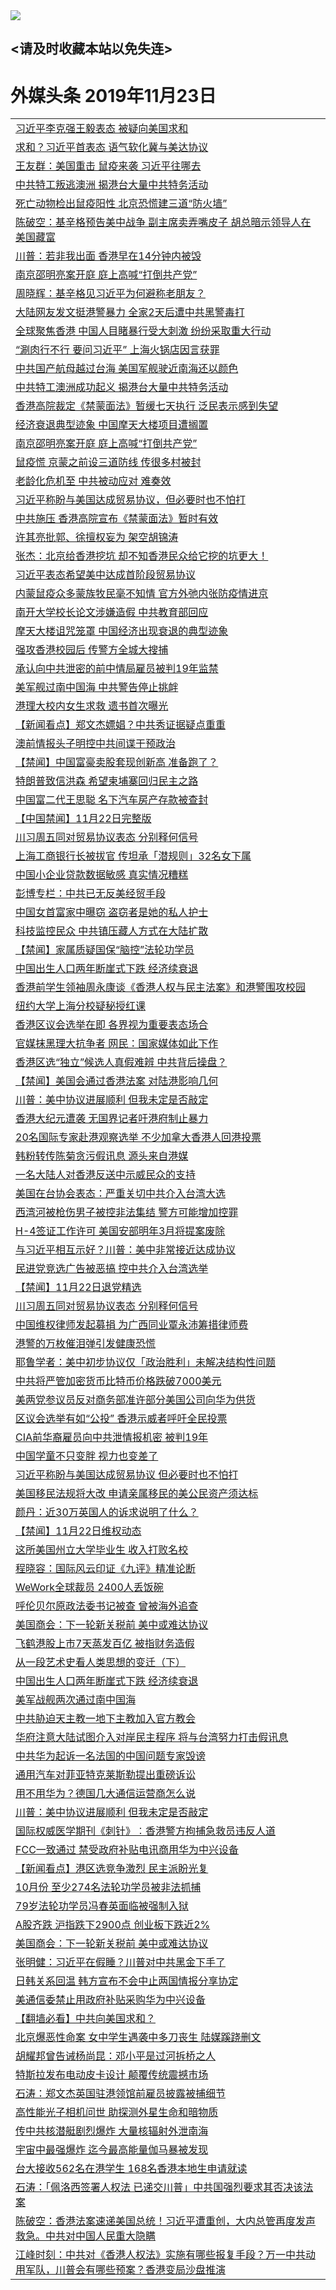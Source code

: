 
<tr>
  <td align=center><img src="https://cdn.jsdelivr.net/gh/gyoupiodf/im1/%E5%BE%AE%E4%BF%A1%E8%AF%B4%E6%98%8E4.jpg" /></td>  
</tr>

## <请及时收藏本站以免失连> </a>
# 外媒头条 2019年11月23日</a>

<table>

<tr><td colspan="2" align="left"><a href="https://xball.casa/oo.aspx?name=c1098381&key=eqxowaguscvmxdgc&from=gy">习近平李克强王毅表态 被疑向美国求和</a></td></tr>
<tr><td colspan="2" align="left"><a href="https://xball.casa/oo.aspx?name=c1098457&key=eqxowaguscvmxdgc&from=gy">求和？习近平首表态 语气软化冀与美达协议</a></td></tr>
<tr><td colspan="2" align="left"><a href="https://xball.casa/oo.aspx?name=c1098456&key=eqxowaguscvmxdgc&from=gy">王友群：美国重击 鼠疫来袭 习近平往哪去</a></td></tr>
<tr><td colspan="2" align="left"><a href="https://xball.casa/oo.aspx?name=c1098455&key=eqxowaguscvmxdgc&from=gy">中共特工叛逃澳洲 揭港台大量中共特务活动</a></td></tr>
<tr><td colspan="2" align="left"><a href="https://xball.casa/oo.aspx?name=c1098382&key=eqxowaguscvmxdgc&from=gy">死亡动物检出鼠疫阳性 北京恐慌建三道“防火墙”</a></td></tr>
<tr><td colspan="2" align="left"><a href="https://xball.casa/oo.aspx?name=c1098387&key=eqxowaguscvmxdgc&from=gy">陈破空：基辛格预告美中战争 副主席卖弄嘴皮子 胡总暗示领导人在美国藏富</a></td></tr>
<tr><td colspan="2" align="left"><a href="https://xball.casa/oo.aspx?name=c1098391&key=eqxowaguscvmxdgc&from=gy">川普：若非我出面 香港早在14分钟内被毁</a></td></tr>
<tr><td colspan="2" align="left"><a href="https://xball.casa/oo.aspx?name=c1098384&key=eqxowaguscvmxdgc&from=gy">南京邵明亮案开庭 庭上高喊“打倒共产党”</a></td></tr>
<tr><td colspan="2" align="left"><a href="https://xball.casa/oo.aspx?name=c1098436&key=eqxowaguscvmxdgc&from=gy">周晓辉：基辛格见习近平为何避称老朋友？</a></td></tr>
<tr><td colspan="2" align="left"><a href="https://xball.casa/oo.aspx?name=c1098404&key=eqxowaguscvmxdgc&from=gy">大陆网友发文挺港警暴力 全家2天后遭中共黑警毒打</a></td></tr>
<tr><td colspan="2" align="left"><a href="https://xball.casa/oo.aspx?name=c1098400&key=eqxowaguscvmxdgc&from=gy">全球聚焦香港 中国人目睹暴行受大刺激 纷纷采取重大行动</a></td></tr>
<tr><td colspan="2" align="left"><a href="https://xball.casa/oo.aspx?name=c1098443&key=eqxowaguscvmxdgc&from=gy">“涮肉行不行 要问习近平” 上海火锅店因言获罪</a></td></tr>
<tr><td colspan="2" align="left"><a href="https://xball.casa/oo.aspx?name=c1098452&key=eqxowaguscvmxdgc&from=gy">中共国产航母越过台海 美国军舰驶近南海还以颜色</a></td></tr>
<tr><td colspan="2" align="left"><a href="https://xball.casa/oo.aspx?name=c1098482&key=eqxowaguscvmxdgc&from=gy">中共特工澳洲成功起义 揭港台大量中共特务活动</a></td></tr>
<tr><td colspan="2" align="left"><a href="https://xball.casa/oo.aspx?name=c1098465&key=eqxowaguscvmxdgc&from=gy">香港高院裁定《禁蒙面法》暂缓七天执行 泛民表示感到失望</a></td></tr>
<tr><td colspan="2" align="left"><a href="https://xball.casa/oo.aspx?name=c1098380&key=eqxowaguscvmxdgc&from=gy">经济衰退典型迹象 中国摩天大楼项目遭搁置</a></td></tr>
<tr><td colspan="2" align="left"><a href="https://xball.casa/oo.aspx?name=c1098424&key=eqxowaguscvmxdgc&from=gy">南京邵明亮案开庭 庭上高喊“打倒共产党”</a></td></tr>
<tr><td colspan="2" align="left"><a href="https://xball.casa/oo.aspx?name=c1098410&key=eqxowaguscvmxdgc&from=gy">鼠疫慌 京蒙之前设三道防线 传很多村被封</a></td></tr>
<tr><td colspan="2" align="left"><a href="https://xball.casa/oo.aspx?name=c1098474&key=eqxowaguscvmxdgc&from=gy">老龄化危机至 中共被动应对 难奏效</a></td></tr>
<tr><td colspan="2" align="left"><a href="https://xball.casa/oo.aspx?name=c1098431&key=eqxowaguscvmxdgc&from=gy">习近平称盼与美国达成贸易协议，但必要时也不怕打</a></td></tr>
<tr><td colspan="2" align="left"><a href="https://xball.casa/oo.aspx?name=c1098393&key=eqxowaguscvmxdgc&from=gy">中共施压 香港高院宣布《禁蒙面法》暂时有效</a></td></tr>
<tr><td colspan="2" align="left"><a href="https://xball.casa/oo.aspx?name=c1098407&key=eqxowaguscvmxdgc&from=gy">许其亮批郭、徐擅权妄为 架空胡锦涛</a></td></tr>
<tr><td colspan="2" align="left"><a href="https://xball.casa/oo.aspx?name=c1098437&key=eqxowaguscvmxdgc&from=gy">张杰：北京给香港挖坑 却不知香港民众给它挖的坑更大！</a></td></tr>
<tr><td colspan="2" align="left"><a href="https://xball.casa/oo.aspx?name=c1098450&key=eqxowaguscvmxdgc&from=gy">习近平表态希望美中达成首阶段贸易协议</a></td></tr>
<tr><td colspan="2" align="left"><a href="https://xball.casa/oo.aspx?name=c1098460&key=eqxowaguscvmxdgc&from=gy">内蒙鼠疫众多蒙族牧民毫不知情 官方外弛内张防疫情进京</a></td></tr>
<tr><td colspan="2" align="left"><a href="https://xball.casa/oo.aspx?name=c1098471&key=eqxowaguscvmxdgc&from=gy">南开大学校长论文涉嫌造假 中共教育部回应</a></td></tr>
<tr><td colspan="2" align="left"><a href="https://xball.casa/oo.aspx?name=c1098401&key=eqxowaguscvmxdgc&from=gy">摩天大楼诅咒笼罩 中国经济出现衰退的典型迹象</a></td></tr>
<tr><td colspan="2" align="left"><a href="https://xball.casa/oo.aspx?name=c1098423&key=eqxowaguscvmxdgc&from=gy">强攻香港校园后 传警方全城大搜捕</a></td></tr>
<tr><td colspan="2" align="left"><a href="https://xball.casa/oo.aspx?name=c1098468&key=eqxowaguscvmxdgc&from=gy">承认向中共泄密的前中情局雇员被判19年监禁</a></td></tr>
<tr><td colspan="2" align="left"><a href="https://xball.casa/oo.aspx?name=c1098428&key=eqxowaguscvmxdgc&from=gy">美军舰过南中国海 中共警告停止挑衅</a></td></tr>
<tr><td colspan="2" align="left"><a href="https://xball.casa/oo.aspx?name=c1098419&key=eqxowaguscvmxdgc&from=gy">港理大校内女生求救 遗书首次曝光</a></td></tr>
<tr><td colspan="2" align="left"><a href="https://xball.casa/oo.aspx?name=c1098397&key=eqxowaguscvmxdgc&from=gy">【新闻看点】郑文杰嫖娼？中共秀证据疑点重重</a></td></tr>
<tr><td colspan="2" align="left"><a href="https://xball.casa/oo.aspx?name=c1098469&key=eqxowaguscvmxdgc&from=gy">澳前情报头子明控中共间谍干预政治</a></td></tr>
<tr><td colspan="2" align="left"><a href="https://xball.casa/oo.aspx?name=c1098420&key=eqxowaguscvmxdgc&from=gy">【禁闻】中国富豪卖股套现创新高 准备跑了？</a></td></tr>
<tr><td colspan="2" align="left"><a href="https://xball.casa/oo.aspx?name=c1098427&key=eqxowaguscvmxdgc&from=gy">特朗普致信洪森 希望柬埔寨回归民主之路</a></td></tr>
<tr><td colspan="2" align="left"><a href="https://xball.casa/oo.aspx?name=c1098403&key=eqxowaguscvmxdgc&from=gy">中国富二代王思聪 名下汽车房产存款被查封</a></td></tr>
<tr><td colspan="2" align="left"><a href="https://xball.casa/oo.aspx?name=c1098479&key=eqxowaguscvmxdgc&from=gy">【中国禁闻】11月22日完整版</a></td></tr>
<tr><td colspan="2" align="left"><a href="https://xball.casa/oo.aspx?name=c1098408&key=eqxowaguscvmxdgc&from=gy">川习周五同对贸易协议表态 分别释何信号</a></td></tr>
<tr><td colspan="2" align="left"><a href="https://xball.casa/oo.aspx?name=c1098405&key=eqxowaguscvmxdgc&from=gy">上海工商银行长被拔官 传坦承「潜规则」32名女下属</a></td></tr>
<tr><td colspan="2" align="left"><a href="https://xball.casa/oo.aspx?name=c1098473&key=eqxowaguscvmxdgc&from=gy">中国小企业贷款数据敏感  真实情况糟糕</a></td></tr>
<tr><td colspan="2" align="left"><a href="https://xball.casa/oo.aspx?name=c1098402&key=eqxowaguscvmxdgc&from=gy">彭博专栏：中共已无反美经贸手段</a></td></tr>

<tr><td colspan="2" align="left"><a href="https://xball.casa/oo.aspx?name=c1098412&key=eqxowaguscvmxdgc&from=gy">中国女首富家中曝窃 盗窃者是她的私人护士</a></td></tr>
<tr><td colspan="2" align="left"><a href="https://xball.casa/oo.aspx?name=c1098454&key=eqxowaguscvmxdgc&from=gy">科技监控民众 中共镇压藏人方式在大陆扩散</a></td></tr>
<tr><td colspan="2" align="left"><a href="https://xball.casa/oo.aspx?name=c1098475&key=eqxowaguscvmxdgc&from=gy">【禁闻】家属质疑国保“脑控”法轮功学员</a></td></tr>
<tr><td colspan="2" align="left"><a href="https://xball.casa/oo.aspx?name=c1098394&key=eqxowaguscvmxdgc&from=gy">中国出生人口两年断崖式下跌 经济续衰退</a></td></tr>
<tr><td colspan="2" align="left"><a href="https://xball.casa/oo.aspx?name=c1098445&key=eqxowaguscvmxdgc&from=gy">香港前学生领袖周永康谈《香港人权与民主法案》和港警围攻校园</a></td></tr>
<tr><td colspan="2" align="left"><a href="https://xball.casa/oo.aspx?name=c1098466&key=eqxowaguscvmxdgc&from=gy">纽约大学上海分校疑秘授红课</a></td></tr>
<tr><td colspan="2" align="left"><a href="https://xball.casa/oo.aspx?name=c1098432&key=eqxowaguscvmxdgc&from=gy">香港区议会选举在即 各界视为重要表态场合</a></td></tr>
<tr><td colspan="2" align="left"><a href="https://xball.casa/oo.aspx?name=c1098434&key=eqxowaguscvmxdgc&from=gy">官媒抹黑理大抗争者 网民：国家媒体如此下作</a></td></tr>
<tr><td colspan="2" align="left"><a href="https://xball.casa/oo.aspx?name=c1098442&key=eqxowaguscvmxdgc&from=gy">香港区选“独立”候选人真假难辨 中共背后操盘？</a></td></tr>
<tr><td colspan="2" align="left"><a href="https://xball.casa/oo.aspx?name=c1098459&key=eqxowaguscvmxdgc&from=gy">【禁闻】美国会通过香港法案 对陆港影响几何</a></td></tr>
<tr><td colspan="2" align="left"><a href="https://xball.casa/oo.aspx?name=c1098425&key=eqxowaguscvmxdgc&from=gy">川普：美中协议进展顺利 但我未定是否敲定</a></td></tr>
<tr><td colspan="2" align="left"><a href="https://xball.casa/oo.aspx?name=c1098472&key=eqxowaguscvmxdgc&from=gy">香港大纪元遭袭 无国界记者吁港府制止暴力</a></td></tr>
<tr><td colspan="2" align="left"><a href="https://xball.casa/oo.aspx?name=c1098444&key=eqxowaguscvmxdgc&from=gy">20名国际专家赴港观察选举 不少加拿大香港人回港投票</a></td></tr>
<tr><td colspan="2" align="left"><a href="https://xball.casa/oo.aspx?name=c1098449&key=eqxowaguscvmxdgc&from=gy">韩粉转传陈菊贪污假讯息 源头来自港媒</a></td></tr>
<tr><td colspan="2" align="left"><a href="https://xball.casa/oo.aspx?name=c1098385&key=eqxowaguscvmxdgc&from=gy">一名大陆人对香港反送中示威民众的支持</a></td></tr>
<tr><td colspan="2" align="left"><a href="https://xball.casa/oo.aspx?name=c1098448&key=eqxowaguscvmxdgc&from=gy">美国在台协会表态：严重关切中共介入台湾大选</a></td></tr>
<tr><td colspan="2" align="left"><a href="https://xball.casa/oo.aspx?name=c1098451&key=eqxowaguscvmxdgc&from=gy">西湾河被枪伤男子被控非法集结 警方可能增加控罪</a></td></tr>
<tr><td colspan="2" align="left"><a href="https://xball.casa/oo.aspx?name=c1098447&key=eqxowaguscvmxdgc&from=gy">H-4签证工作许可 美国安部明年3月将提案废除</a></td></tr>
<tr><td colspan="2" align="left"><a href="https://xball.casa/oo.aspx?name=c1098389&key=eqxowaguscvmxdgc&from=gy">与习近平相互示好？川普：美中非常接近达成协议</a></td></tr>
<tr><td colspan="2" align="left"><a href="https://xball.casa/oo.aspx?name=c1098446&key=eqxowaguscvmxdgc&from=gy">民进党竞选广告被恶搞 控中共介入台湾选举</a></td></tr>
<tr><td colspan="2" align="left"><a href="https://xball.casa/oo.aspx?name=c1098458&key=eqxowaguscvmxdgc&from=gy">【禁闻】11月22日退党精选</a></td></tr>
<tr><td colspan="2" align="left"><a href="https://xball.casa/oo.aspx?name=c1098421&key=eqxowaguscvmxdgc&from=gy">川习周五同对贸易协议表态 分别释何信号</a></td></tr>
<tr><td colspan="2" align="left"><a href="https://xball.casa/oo.aspx?name=c1098453&key=eqxowaguscvmxdgc&from=gy">中国维权律师发起募捐 为广西同业覃永沛筹措律师费</a></td></tr>
<tr><td colspan="2" align="left"><a href="https://xball.casa/oo.aspx?name=c1098430&key=eqxowaguscvmxdgc&from=gy">港警的万枚催泪弹引发健康恐慌</a></td></tr>
<tr><td colspan="2" align="left"><a href="https://xball.casa/oo.aspx?name=c1098399&key=eqxowaguscvmxdgc&from=gy">耶鲁学者：美中初步协议仅「政治胜利」未解决结构性问题</a></td></tr>
<tr><td colspan="2" align="left"><a href="https://xball.casa/oo.aspx?name=c1098464&key=eqxowaguscvmxdgc&from=gy">中共将严管加密货币比特币价格跌破7000美元</a></td></tr>
<tr><td colspan="2" align="left"><a href="https://xball.casa/oo.aspx?name=c1098392&key=eqxowaguscvmxdgc&from=gy">美两党参议员反对商务部准许部分美国公司向华为供货</a></td></tr>
<tr><td colspan="2" align="left"><a href="https://xball.casa/oo.aspx?name=c1098429&key=eqxowaguscvmxdgc&from=gy">区议会选举有如“公投” 香港示威者呼吁全民投票</a></td></tr>
<tr><td colspan="2" align="left"><a href="https://xball.casa/oo.aspx?name=c1098480&key=eqxowaguscvmxdgc&from=gy">CIA前华裔雇员向中共泄情报机密 被判19年</a></td></tr>
<tr><td colspan="2" align="left"><a href="https://xball.casa/oo.aspx?name=c1098433&key=eqxowaguscvmxdgc&from=gy">中国学童不只变胖 视力也变差了</a></td></tr>
<tr><td colspan="2" align="left"><a href="https://xball.casa/oo.aspx?name=c1098390&key=eqxowaguscvmxdgc&from=gy">习近平称盼与美国达成贸易协议 但必要时也不怕打</a></td></tr>
<tr><td colspan="2" align="left"><a href="https://xball.casa/oo.aspx?name=c1098411&key=eqxowaguscvmxdgc&from=gy">美国移民法规将大改 申请亲属移民的美公民资产须达标</a></td></tr>
<tr><td colspan="2" align="left"><a href="https://xball.casa/oo.aspx?name=c1098435&key=eqxowaguscvmxdgc&from=gy">颜丹：近30万英国人的诉求说明了什么？</a></td></tr>
<tr><td colspan="2" align="left"><a href="https://xball.casa/oo.aspx?name=c1098476&key=eqxowaguscvmxdgc&from=gy">【禁闻】11月22日维权动态</a></td></tr>
<tr><td colspan="2" align="left"><a href="https://xball.casa/oo.aspx?name=c1098441&key=eqxowaguscvmxdgc&from=gy">这所美国州立大学毕业生 收入打败名校</a></td></tr>
<tr><td colspan="2" align="left"><a href="https://xball.casa/oo.aspx?name=c1098414&key=eqxowaguscvmxdgc&from=gy">程晓容：国际风云印证《九评》精准论断</a></td></tr>
<tr><td colspan="2" align="left"><a href="https://xball.casa/oo.aspx?name=c1098426&key=eqxowaguscvmxdgc&from=gy">WeWork全球裁员 2400人丢饭碗</a></td></tr>
<tr><td colspan="2" align="left"><a href="https://xball.casa/oo.aspx?name=c1098418&key=eqxowaguscvmxdgc&from=gy">呼伦贝尔原政法委书记被查 曾被海外追查</a></td></tr>
<tr><td colspan="2" align="left"><a href="https://xball.casa/oo.aspx?name=c1098413&key=eqxowaguscvmxdgc&from=gy">美国商会：下一轮新关税前 美中或难达协议</a></td></tr>
<tr><td colspan="2" align="left"><a href="https://xball.casa/oo.aspx?name=c1098417&key=eqxowaguscvmxdgc&from=gy">飞鹤港股上市7天蒸发百亿 被指财务造假</a></td></tr>
<tr><td colspan="2" align="left"><a href="https://xball.casa/oo.aspx?name=c1098386&key=eqxowaguscvmxdgc&from=gy">从一段艺术史看人类思想的变迁（下）</a></td></tr>
<tr><td colspan="2" align="left"><a href="https://xball.casa/oo.aspx?name=c1098383&key=eqxowaguscvmxdgc&from=gy">中国出生人口两年断崖式下跌 经济续衰退</a></td></tr>
<tr><td colspan="2" align="left"><a href="https://xball.casa/oo.aspx?name=c1098439&key=eqxowaguscvmxdgc&from=gy">美军战舰两次通过南中国海</a></td></tr>
<tr><td colspan="2" align="left"><a href="https://xball.casa/oo.aspx?name=c1098395&key=eqxowaguscvmxdgc&from=gy">中共胁迫天主教一地下主教加入官方教会</a></td></tr>
<tr><td colspan="2" align="left"><a href="https://xball.casa/oo.aspx?name=c1098462&key=eqxowaguscvmxdgc&from=gy">华府注意大陆试图介入对岸民主程序 将与台湾努力打击假讯息</a></td></tr>
<tr><td colspan="2" align="left"><a href="https://xball.casa/oo.aspx?name=c1098463&key=eqxowaguscvmxdgc&from=gy">中共华为起诉一名法国的中国问题专家毁谤</a></td></tr>
<tr><td colspan="2" align="left"><a href="https://xball.casa/oo.aspx?name=c1098467&key=eqxowaguscvmxdgc&from=gy">通用汽车对菲亚特克莱斯勒提出重磅诉讼</a></td></tr>
<tr><td colspan="2" align="left"><a href="https://xball.casa/oo.aspx?name=c1098438&key=eqxowaguscvmxdgc&from=gy">用不用华为？德国几大通信运营商怎么说</a></td></tr>
<tr><td colspan="2" align="left"><a href="https://xball.casa/oo.aspx?name=c1098416&key=eqxowaguscvmxdgc&from=gy">川普：美中协议进展顺利 但我未定是否敲定</a></td></tr>
<tr><td colspan="2" align="left"><a href="https://xball.casa/oo.aspx?name=c1098461&key=eqxowaguscvmxdgc&from=gy">国际权威医学期刊《刺针》︰香港警方拘捕急救员违反人道</a></td></tr>
<tr><td colspan="2" align="left"><a href="https://xball.casa/oo.aspx?name=c1098422&key=eqxowaguscvmxdgc&from=gy">FCC一致通过 禁受政府补贴电讯商用华为中兴设备</a></td></tr>
<tr><td colspan="2" align="left"><a href="https://xball.casa/oo.aspx?name=c1098396&key=eqxowaguscvmxdgc&from=gy">【新闻看点】港区选竞争激烈 民主派盼光复</a></td></tr>
<tr><td colspan="2" align="left"><a href="https://xball.casa/oo.aspx?name=c1098362&key=eqxowaguscvmxdgc&from=gy">10月份 至少274名法轮功学员被非法抓捕</a></td></tr>
<tr><td colspan="2" align="left"><a href="https://xball.casa/oo.aspx?name=c1098481&key=eqxowaguscvmxdgc&from=gy">79岁法轮功学员冯春英面临被强制入狱</a></td></tr>
<tr><td colspan="2" align="left"><a href="https://xball.casa/oo.aspx?name=c1098440&key=eqxowaguscvmxdgc&from=gy">A股齐跌 沪指跌下2900点 创业板下跌近2%</a></td></tr>
<tr><td colspan="2" align="left"><a href="https://xball.casa/oo.aspx?name=c1098409&key=eqxowaguscvmxdgc&from=gy">美国商会：下一轮新关税前 美中或难达协议</a></td></tr>
<tr><td colspan="2" align="left"><a href="https://xball.casa/oo.aspx?name=c1098486&key=eqxowaguscvmxdgc&from=gy">张明健：习近平在假睡？川普对中共黑金下手了</a></td></tr>
<tr><td colspan="2" align="left"><a href="https://xball.casa/oo.aspx?name=c1098398&key=eqxowaguscvmxdgc&from=gy">日韩关系回温 韩方宣布不会中止两国情报分享协定</a></td></tr>
<tr><td colspan="2" align="left"><a href="https://xball.casa/oo.aspx?name=c1098415&key=eqxowaguscvmxdgc&from=gy">美通信委禁止用政府补贴采购华为中兴设备</a></td></tr>
<tr><td colspan="2" align="left"><a href="https://xball.casa/oo.aspx?name=c1098485&key=eqxowaguscvmxdgc&from=gy">【翻墙必看】中共向美国求和？</a></td></tr>
<tr><td colspan="2" align="left"><a href="https://xball.casa/oo.aspx?name=c1098503&key=eqxowaguscvmxdgc&from=gy">北京爆恶性命案 女中学生遇袭中多刀丧生 陆媒蹊跷删文</a></td></tr>
<tr><td colspan="2" align="left"><a href="https://xball.casa/oo.aspx?name=c1098502&key=eqxowaguscvmxdgc&from=gy">胡耀邦曾告诫杨尚昆：邓小平是过河拆桥之人</a></td></tr>
<tr><td colspan="2" align="left"><a href="https://xball.casa/oo.aspx?name=c1098505&key=eqxowaguscvmxdgc&from=gy">特斯拉发布电动皮卡设计 颠覆传统震撼市场</a></td></tr>
<tr><td colspan="2" align="left"><a href="https://xball.casa/oo.aspx?name=c1098499&key=eqxowaguscvmxdgc&from=gy">石涛：郑文杰英国驻港领馆前雇员披露被捕细节</a></td></tr>
<tr><td colspan="2" align="left"><a href="https://xball.casa/oo.aspx?name=c1098507&key=eqxowaguscvmxdgc&from=gy">高性能光子相机问世 助探测外星生命和暗物质</a></td></tr>
<tr><td colspan="2" align="left"><a href="https://xball.casa/oo.aspx?name=c1098487&key=eqxowaguscvmxdgc&from=gy">传中共核潜艇剧烈爆炸 大量核辐射外泄南海</a></td></tr>
<tr><td colspan="2" align="left"><a href="https://xball.casa/oo.aspx?name=c1098504&key=eqxowaguscvmxdgc&from=gy">宇宙中最强爆炸 迄今最高能量伽马暴被发现</a></td></tr>
<tr><td colspan="2" align="left"><a href="https://xball.casa/oo.aspx?name=c1098506&key=eqxowaguscvmxdgc&from=gy">台大接收562名在港学生 168名香港本地生申请就读</a></td></tr>
<tr><td colspan="2" align="left"><a href="https://xball.casa/oo.aspx?name=c816850&key=eqxowaguscvmxdgc&from=gy">石涛：「佩洛西签署人权法 已递交川普」中共国强烈要求其否决该法案</a></td></tr>
<tr><td colspan="2" align="left"><a href="https://xball.casa/oo.aspx?name=c816932&key=eqxowaguscvmxdgc&from=gy">陈破空：香港法案速递美国总统！习近平遭重创，大内总管再度发声救急。中共对中国人民重大隐瞒</a></td></tr>
<tr><td colspan="2" align="left"><a href="https://xball.casa/oo.aspx?name=c922850&key=eqxowaguscvmxdgc&from=gy">江峰时刻：中共对《香港人权法》实施有哪些报复手段？万一中共动用军队，川普会有哪些预案？香港变局沙盘推演</a></td></tr>

</table>
